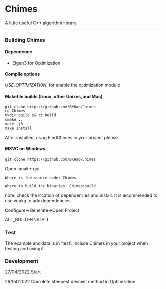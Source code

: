 # Chimes
A little useful C++ algorithm library.
____
### Building Chimes

#### Dependence

- Eigen3 for Optimization

#### Compile options

*USE_OPTIMIZATION*: for enable the optimization module

#### Makefile builds (Linux, other Unixes, and Mac)

```
git clone https://github.com/BKHao/Chimes
cd Chimes
mkdir build && cd build
cmake ..
make -j8
make install
```

After installed, using FindChimes in your project please.

#### MSVC on Windows

```
git clone https://github.com/BKHao/Chimes
```
Open cmake-gui

```
Where is the source code: Chimes

Where to build the binaries: Chimes/build
```

note: check the location of dependencies and install. It is recommended to use vcpkg to add dependencies.

Configure->Generate->Open Project

ALL_BUILD->INSTALL

### Test

The example and data is in 'test'. Include Chimes in your project when testing and using it.


### Development

27/04/2022 Start.

29/04/2022 Complete steepest descent method in Optimization.